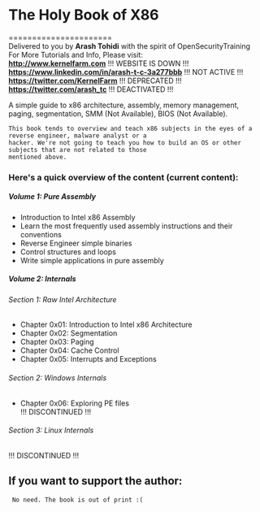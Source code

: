 
# The Holy Book of X86    
======================    
Delivered to you by **Arash Tohidi** with the spirit of OpenSecurityTraining    
For More Tutorials and Info, Please visit:    
**http://www.kernelfarm.com**   !!! WEBSITE IS DOWN !!!
**https://www.linkedin.com/in/arash-t-c-3a277bbb**  !!! NOT ACTIVE !!!
**https://twitter.com/KernelFarm**   !!! DEPRECATED !!!
**https://twitter.com/arash_tc** !!! DEACTIVATED !!!

A simple guide to x86 architecture, assembly, memory management, paging, segmentation, SMM (Not Available), BIOS (Not Available).    

    This book tends to overview and teach x86 subjects in the eyes of a reverse engineer, malware analyst or a
    hacker. We're not going to teach you how to build an OS or other subjects that are not related to those
    mentioned above.

### Here's a quick overview of the content (current content):    

##### Volume 1: Pure Assembly    
  - Introduction to Intel x86 Assembly    
  - Learn the most frequently used assembly instructions and their conventions    
  - Reverse Engineer simple binaries  
  - Control structures and loops
  - Write simple applications in pure assembly

##### Volume 2: Internals    

###### Section 1: Raw Intel Architecture    
  - Chapter 0x01: Introduction to Intel x86 Architecture    
  - Chapter 0x02: Segmentation
  - Chapter 0x03: Paging
  - Chapter 0x04: Cache Control
  - Chapter 0x05: Interrupts and Exceptions
###### Section 2: Windows Internals
  - Chapter 0x06: Exploring PE files  
  !!! DISCONTINUED !!!
###### Section 3: Linux Internals
  !!! DISCONTINUED !!!
## If you want to support the author:
     No need. The book is out of print :(
